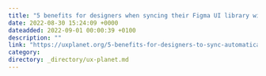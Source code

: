 ```yaml
---
title: "5 benefits for designers when syncing their Figma UI library with Storybook code"
date: 2022-08-30 15:24:09 +0000
dateadded: 2022-09-01 00:00:39 +0100
description: ""
link: "https://uxplanet.org/5-benefits-for-designers-to-sync-automatically-ui-library-in-figma-from-code-in-storybook-191a878e78a2?source=rss----819cc2aaeee0---4"
category:
directory: _directory/ux-planet.md
---
```

